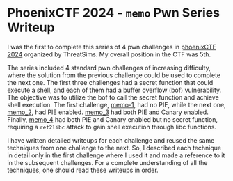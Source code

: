 # PhoenixCTF 2024 - `memo` Pwn Series Writeup
I was the first to complete this series of 4 pwn challenges in [phoenixCTF 2024](https://ctf.threatsims.com/user/events/02716543-6c1b-40f2-95f6-ff4acee571e8) organized by ThreatSims. My overall position in the CTF was 5th.

The series included 4 standard pwn challenges of increasing difficulty, where the solution from the previous challenge could be used to complete the next one. The first three challenges had a secret function that could execute a shell, and each of them had a buffer overflow (bof) vulnerability. The objective was to utilize the bof to call the secret function and achieve shell execution. The first challenge, [memo-1](https://github.com/peace-ranger/CTF-WriteUps/tree/main/2024/phoenixCTF/memo_1), had no PIE, while the next one, [memo_2](https://github.com/peace-ranger/CTF-WriteUps/tree/main/2024/phoenixCTF/memo_2), had PIE enabled. [memo_3](https://github.com/peace-ranger/CTF-WriteUps/tree/main/2024/phoenixCTF/memo_3) had both PIE and Canary enabled. Finally, [memo_4](https://github.com/peace-ranger/CTF-WriteUps/tree/main/2024/phoenixCTF/memo_4) had both PIE and Canary enabled but no secret function, requiring a `ret2libc` attack to gain shell execution through libc functions.

I have written detailed writeups for each challenge and reused the same techniques from one challenge to the next. So, I described each technique in detail only in the first challenge where I used it and made a reference to it in the subsequent challenges. For a complete understanding of all the techniques, one should read these writeups in order.
